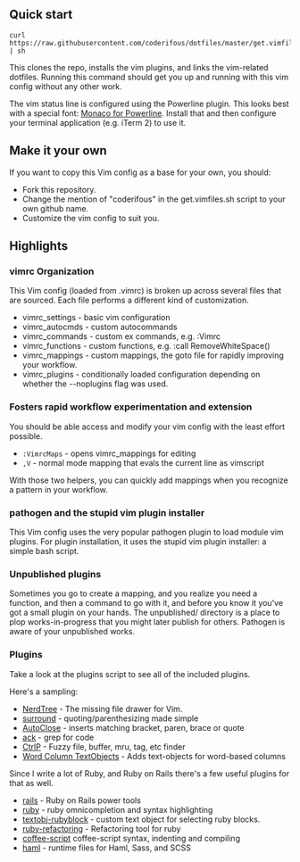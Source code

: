 ## Quick start

    curl https://raw.githubusercontent.com/coderifous/dotfiles/master/get.vimfiles.sh | sh

This clones the repo, installs the vim plugins, and links the vim-related
dotfiles.  Running this command should get you up and running with this vim
config without any other work.

The vim status line is configured using the Powerline plugin. This looks best
with a special font: [Monaco for Powerline](https://gist.github.com/syranez/1871776/raw/d1e0dd8b745a7868444ecb0d1d6cdb593249f9d5/Monaco_Linux-Powerline.ttf).
Install that and then configure your terminal application (e.g. iTerm 2) to use
it.

## Make it your own

If you want to copy this Vim config as a base for your own, you should:

* Fork this repository.
* Change the mention of "coderifous" in the get.vimfiles.sh script to your own
  github name.
* Customize the vim config to suit you.

## Highlights

### vimrc Organization

This Vim config (loaded from .vimrc) is broken up across several files that are
sourced.  Each file performs a different kind of customization.

* vimrc_settings  - basic vim configuration
* vimrc_autocmds  - custom autocommands
* vimrc_commands  - custom ex commands, e.g. :Vimrc
* vimrc_functions - custom functions, e.g. :call RemoveWhiteSpace()
* vimrc_mappings  - custom mappings, the goto file for rapidly improving your workflow.
* vimrc_plugins   - conditionally loaded configuration depending on whether the --noplugins flag was used.

### Fosters rapid workflow experimentation and extension

You should be able access and modify your vim config with the least effort
possible.

* `:VimrcMaps` - opens vimrc_mappings for editing
* `,V` - normal mode mapping that evals the current line as vimscript

With those two helpers, you can quickly add mappings when you recognize a
pattern in your workflow.

### pathogen and the stupid vim plugin installer

This Vim config uses the very popular pathogen plugin to load module vim
plugins.  For plugin installation, it uses the stupid vim plugin installer: a
simple bash script.

### Unpublished plugins

Sometimes you go to create a mapping, and you realize you need a function, and
then a command to go with it, and before you know it you've got a small plugin
on your hands.  The unpublished/ directory is a place to plop works-in-progress
that you might later publish for others.  Pathogen is aware of your unpublished
works.

### Plugins

Take a look at the plugins script to see all of the included plugins.

Here's a sampling:

* [NerdTree](http://github.com/scrooloose/nerdtree) - The missing file drawer for Vim.
* [surround](http://github.com/tpope/vim-surround) - quoting/parenthesizing made simple
* [AutoClose](http://github.com/vim-scripts/AutoClose) - inserts matching bracket, paren, brace or quote
* [ack](http://github.com/vim-scripts/ack.vim) - grep for code
* [CtrlP](https://github.com/kien/ctrlp.vim) - Fuzzy file, buffer, mru, tag, etc finder
* [Word Column TextObjects](https://github.com/coderifous/textobj-word-column.vim) - Adds text-objects for word-based columns

Since I write a lot of Ruby, and Ruby on Rails there's a few useful plugins for
that as well.

* [rails](http://github.com/tpope/vim-rails) - Ruby on Rails power tools
* [ruby](http://github.com/vim-ruby/vim-ruby) - ruby omnicompletion and syntax highlighting
* [textobj-rubyblock](http://github.com/nelstrom/vim-textobj-rubyblock) - custom text object for selecting ruby blocks.
* [ruby-refactoring](http://github.com/ecomba/vim-ruby-refactoring) - Refactoring tool for ruby
* [coffee-script](http://github.com/kchmck/vim-coffee-script) coffee-script syntax, indenting and compiling
* [haml](http://github.com/tpope/vim-haml) - runtime files for Haml, Sass, and SCSS

